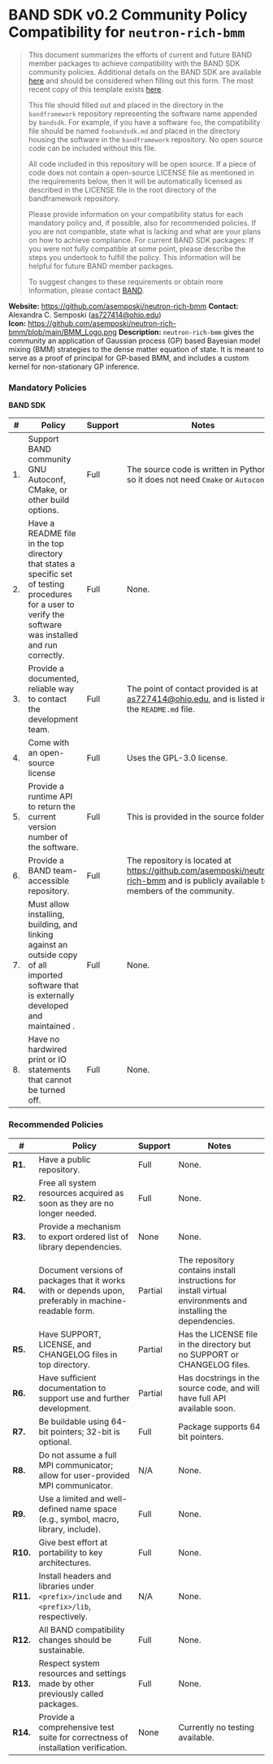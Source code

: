 # BAND SDK v0.2 Community Policy Compatibility for `neutron-rich-bmm`


> This document summarizes the efforts of current and future BAND member packages to achieve compatibility with the BAND SDK community policies.  Additional details on the BAND SDK are available [here](https://raw.githubusercontent.com/bandframework/bandframework/main/resources/sdkpolicies/bandsdk.md) and should be considered when filling out this form. The most recent copy of this template exists [here](https://raw.githubusercontent.com/bandframework/bandframework/main/resources/sdkpolicies/template.md).
>
> This file should filled out and placed in the directory in the `bandframework` repository representing the software name appended by `bandsdk`.  For example, if you have a software `foo`, the compatibility file should be named `foobandsdk.md` and placed in the directory housing the software in the `bandframework` repository. No open source code can be included without this file.
>
> All code included in this repository will be open source.  If a piece of code does not contain a open-source LICENSE file as mentioned in the requirements below, then it will be automatically licensed as described in the LICENSE file in the root directory of the bandframework repository.
>
> Please provide information on your compatibility status for each mandatory policy and, if possible, also for recommended policies. If you are not compatible, state what is lacking and what are your plans on how to achieve compliance. For current BAND SDK packages: If you were not fully compatible at some point, please describe the steps you undertook to fulfill the policy. This information will be helpful for future BAND member packages.
>
> To suggest changes to these requirements or obtain more information, please contact [BAND](https://bandframework.github.io/team).

<!-- #region -->
**Website:** https://github.com/asemposki/neutron-rich-bmm 
**Contact:** Alexandra C. Semposki (<as727414@ohio.edu>)    
**Icon:** https://github.com/asemposki/neutron-rich-bmm/blob/main/BMM_Logo.png
**Description:** `neutron-rich-bmm` gives the community an application of Gaussian process (GP) based Bayesian model mixing (BMM) strategies to the dense matter equation of state. It is meant to serve as a proof of principal for GP-based BMM, and includes a custom kernel for non-stationary GP inference. 

### Mandatory Policies

**BAND SDK**

| # | Policy                 |Support| Notes                                                                                                                                                        |
|---|-----------------------|-------|--------------------------------------------------------------------------------------------------------------------------------------------------------------|
| 1. | Support BAND community GNU Autoconf, CMake, or other build options. |Full| The source code is written in Python, so it does not need `Cmake` or `Autoconf`                                                                              
| 2. | Have a README file in the top directory that states a specific set of testing procedures for a user to verify the software was installed and run correctly. |Full| None.                                                                                                                                                        |
| 3. | Provide a documented, reliable way to contact the development team. |Full| The point of contact provided is at <as727414@ohio.edu>, and is listed in the `README.md` file.                                                                                    |
| 4. | Come with an open-source license |Full| Uses the GPL-3.0 license.                                                                                                                                        |
| 5. | Provide a runtime API to return the current version number of the software. |Full| This is provided in the source folder.                                                                                                                                                   |
| 6. | Provide a BAND team-accessible repository. |Full| The repository is located at https://github.com/asemposki/neutron-rich-bmm and is publicly available to all members of the community. |
| 7. | Must allow installing, building, and linking against an outside copy of all imported software that is externally developed and maintained .|Full| None.                                                                                                                                                        |
| 8. |  Have no hardwired print or IO statements that cannot be turned off. |Full| None.                                                                                                                                                        |


### Recommended Policies

| # | Policy                 | Support | Notes                                                                                                          |
|---|------------------------|---------|----------------------------------------------------------------------------------------------------------------|
|**R1.**| Have a public repository. | Full    | None.                                                                                                          |
|**R2.**| Free all system resources acquired as soon as they are no longer needed. | Full    | None.                                                                                                          |
|**R3.**| Provide a mechanism to export ordered list of library dependencies. | None    | None.                                                                                                          |
|**R4.**| Document versions of packages that it works with or depends upon, preferably in machine-readable form.  | Partial | The repository contains install instructions for install virtual environments and installing the dependencies. |
|**R5.**| Have SUPPORT, LICENSE, and CHANGELOG files in top directory.  | Partial | Has the LICENSE file in the directory but no SUPPORT or CHANGELOG files.                                                                   |
|**R6.**| Have sufficient documentation to support use and further development.  | Partial | Has docstrings in the source code, and will have full API available soon.                                                                       |
|**R7.**| Be buildable using 64-bit pointers; 32-bit is optional. | Full    | Package supports 64 bit pointers.                                                            |
|**R8.**| Do not assume a full MPI communicator; allow for user-provided MPI communicator. | N/A     | None.                                                                                                          |
|**R9.**| Use a limited and well-defined name space (e.g., symbol, macro, library, include). | Full    | None.                                                                                                          |
|**R10.**| Give best effort at portability to key architectures. | Full    | None.                                                                                                          |
|**R11.**| Install headers and libraries under `<prefix>/include` and `<prefix>/lib`, respectively. | N/A     | None.                                                                                                          |
|**R12.**| All BAND compatibility changes should be sustainable. | Full    | None.                                                                                                          |
|**R13.**| Respect system resources and settings made by other previously called packages. | Full    | None.                                                                                                          |
|**R14.**| Provide a comprehensive test suite for correctness of installation verification. | None | Currently no testing available.                                     |
<!-- #endregion -->
